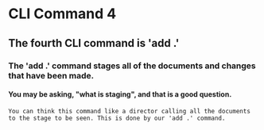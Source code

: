 # CLI Command 4

## The fourth CLI command is 'add .'

### The 'add .' command stages all of the documents and changes that have been made.

#### You may be asking, "what is staging", and that is a good question. 
    You can think this command like a director calling all the documents to the stage to be seen. This is done by our 'add .' command. 